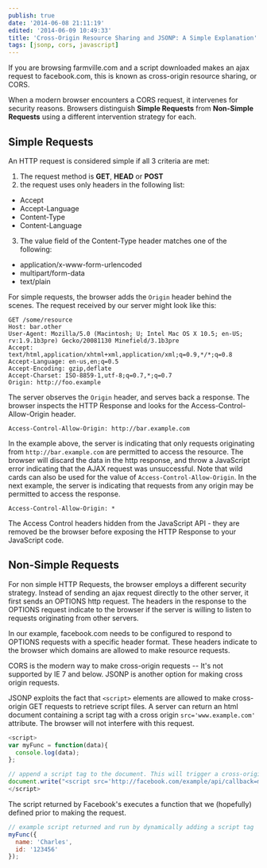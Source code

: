```yaml
---
publish: true
date: '2014-06-08 21:11:19'
edited: '2014-06-09 10:49:33'
title: 'Cross-Origin Resource Sharing and JSONP: A Simple Explanation'
tags: [jsonp, cors, javascript]
---
```


                         
If you are browsing farmville.com and a script downloaded makes an ajax request to facebook.com, this is known as cross-origin resource sharing, or CORS.

When a modern browser encounters a CORS request, it intervenes for security reasons. Browsers distinguish **Simple Requests**  from **Non-Simple Requests** using a different intervention strategy for each. 

## Simple Requests

An HTTP request is considered simple if all 3 criteria are met:

1. The request method is **GET**, **HEAD** or **POST**
2. the request uses only headers in the following list:
  - Accept
  - Accept-Language
  - Content-Type
  - Content-Language
3. The value field of the Content-Type header matches one of the following:
  - application/x-www-form-urlencoded
  - multipart/form-data
  - text/plain

For simple requests, the browser adds the `Origin` header behind the scenes. The request received by our server might look like this:

```
GET /some/resource
Host: bar.other
User-Agent: Mozilla/5.0 (Macintosh; U; Intel Mac OS X 10.5; en-US; rv:1.9.1b3pre) Gecko/20081130 Minefield/3.1b3pre
Accept: text/html,application/xhtml+xml,application/xml;q=0.9,*/*;q=0.8
Accept-Language: en-us,en;q=0.5
Accept-Encoding: gzip,deflate
Accept-Charset: ISO-8859-1,utf-8;q=0.7,*;q=0.7
Origin: http://foo.example
```

The server observes the `Origin` header, and serves back a response. The browser inspects the HTTP Response and looks for the Access-Control-Allow-Origin header. 

```
Access-Control-Allow-Origin: http://bar.example.com
```

In the example above,  the server is indicating that only requests originating from `http://bar.example.com` are permitted to access the resource. The browser will discard the data in the http response, and throw a JavaScript error indicating that the AJAX request was unsuccessful. Note that wild cards can also be used for the value of `Access-Control-Allow-Origin`. In the next example, the server is indicating that requests from any origin may be permitted to access the response.

```
Access-Control-Allow-Origin: *
```

The Access Control headers hidden from the JavaScript API - they are removed be the browser before exposing the HTTP Response to your JavaScript code.

## Non-Simple Requests

For non simple HTTP Requests, the browser employs a different security strategy.  Instead of sending an ajax request directly to the other server, it first sends an OPTIONS http request. The headers in the response to the OPTIONS request indicate to the browser if the server is willing to listen to requests originating from other servers. 

In our example, facebook.com needs to be configured to respond to OPTIONS requests with a specific header format. These headers indicate to the browser which domains are allowed to make resource requests.

CORS is the modern way to make cross-origin requests -- It's not supported by IE 7 and below. JSONP is another option for making cross origin requests.

JSONP exploits the fact that `<script>` elements are allowed to make cross-origin GET requests to retrieve script files. A server can return an html document containing a script tag with a cross origin `src='www.example.com'` attribute. The browser will not interfere with this request. 

```javascript
<script>
var myFunc = function(data){
  console.log(data);
};

// append a script tag to the document. This will trigger a cross-origin GET request.
document.write("<script src='http://facebook.com/example/api/callback=myFunc'>")
</script>
```

The script returned by Facebook's executes a function that we (hopefully) defined prior to making the request.
```javascript
// example script returned and run by dynamically adding a script tag
myFunc({
  name: 'Charles',
  id: '123456'
});
```